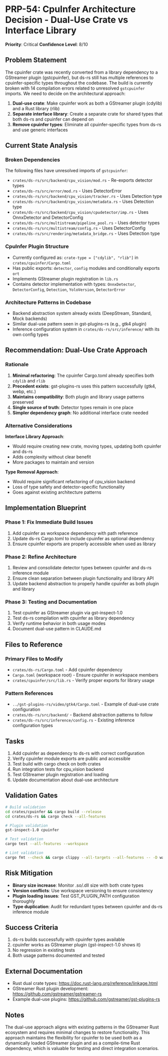 # PRP-54: CpuInfer Architecture Decision - Dual-Use Crate vs Interface Library

**Priority**: Critical
**Confidence Level**: 8/10

## Problem Statement

The cpuinfer crate was recently converted from a library dependency to a GStreamer plugin (gstcpuinfer), but ds-rs still has multiple references to cpuinfer-specific types throughout the codebase. The build is currently broken with 14 compilation errors related to unresolved `gstcpuinfer` imports. We need to decide on the architectural approach:

1. **Dual-use crate**: Make cpuinfer work as both a GStreamer plugin (cdylib) and a Rust library (rlib)
2. **Separate interface library**: Create a separate crate for shared types that both ds-rs and cpuinfer can depend on
3. **Remove cpuinfer types**: Eliminate all cpuinfer-specific types from ds-rs and use generic interfaces

## Current State Analysis

### Broken Dependencies
The following files have unresolved imports of `gstcpuinfer`:
- `crates/ds-rs/src/backend/cpu_vision/mod.rs` - Re-exports detector types
- `crates/ds-rs/src/error/mod.rs` - Uses DetectorError
- `crates/ds-rs/src/backend/cpu_vision/tracker.rs` - Uses Detection type
- `crates/ds-rs/src/backend/cpu_vision/metadata.rs` - Uses Detection type
- `crates/ds-rs/src/backend/cpu_vision/cpudetector/imp.rs` - Uses OnnxDetector and DetectorConfig
- `crates/ds-rs/src/multistream/pipeline_pool.rs` - Uses detector types
- `crates/ds-rs/src/multistream/config.rs` - Uses DetectorConfig
- `crates/ds-rs/src/rendering/metadata_bridge.rs` - Uses Detection type

### CpuInfer Plugin Structure
- Currently configured as: `crate-type = ["cdylib", "rlib"]` in `crates/cpuinfer/Cargo.toml`
- Has public exports: `detector`, `config` modules and conditionally exports `ort`
- Implements GStreamer plugin registration in `lib.rs`
- Contains detector implementation with types: `OnnxDetector`, `DetectorConfig`, `Detection`, `YoloVersion`, `DetectorError`

### Architecture Patterns in Codebase
- Backend abstraction system already exists (DeepStream, Standard, Mock backends)
- Similar dual-use pattern seen in gst-plugins-rs (e.g., gtk4 plugin)
- Inference configuration system in `crates/ds-rs/src/inference/` with its own config types

## Recommendation: Dual-Use Crate Approach

### Rationale
1. **Minimal refactoring**: The cpuinfer Cargo.toml already specifies both `cdylib` and `rlib`
2. **Precedent exists**: gst-plugins-rs uses this pattern successfully (gtk4, webp, etc.)
3. **Maintains compatibility**: Both plugin and library usage patterns preserved
4. **Single source of truth**: Detector types remain in one place
5. **Simpler dependency graph**: No additional interface crate needed

### Alternative Considerations

**Interface Library Approach**:
- Would require creating new crate, moving types, updating both cpuinfer and ds-rs
- Adds complexity without clear benefit
- More packages to maintain and version

**Type Removal Approach**:
- Would require significant refactoring of cpu_vision backend
- Loss of type safety and detector-specific functionality
- Goes against existing architecture patterns

## Implementation Blueprint

### Phase 1: Fix Immediate Build Issues
1. Add cpuinfer as workspace dependency with path reference
2. Update ds-rs Cargo.toml to include cpuinfer as optional dependency
3. Ensure cpuinfer exports are properly accessible when used as library

### Phase 2: Refine Architecture
1. Review and consolidate detector types between cpuinfer and ds-rs inference module
2. Ensure clean separation between plugin functionality and library API
3. Update backend abstraction to properly handle cpuinfer as both plugin and library

### Phase 3: Testing and Documentation
1. Test cpuinfer as GStreamer plugin via gst-inspect-1.0
2. Test ds-rs compilation with cpuinfer as library dependency
3. Verify runtime behavior in both usage modes
4. Document dual-use pattern in CLAUDE.md

## Files to Reference

### Primary Files to Modify
- `crates/ds-rs/Cargo.toml` - Add cpuinfer dependency
- `Cargo.toml` (workspace root) - Ensure cpuinfer in workspace members
- `crates/cpuinfer/src/lib.rs` - Verify proper exports for library usage

### Pattern References
- `../gst-plugins-rs/video/gtk4/Cargo.toml` - Example of dual-use crate configuration
- `crates/ds-rs/src/backend/` - Backend abstraction patterns to follow
- `crates/ds-rs/src/inference/config.rs` - Existing inference configuration types

## Tasks

1. Add cpuinfer as dependency to ds-rs with correct configuration
2. Verify cpuinfer module exports are public and accessible
3. Test build with cargo check on both crates
4. Run integration tests for cpu_vision backend
5. Test GStreamer plugin registration and loading
6. Update documentation about dual-use architecture

## Validation Gates

```bash
# Build validation
cd crates/cpuinfer && cargo build --release
cd crates/ds-rs && cargo check --all-features

# Plugin validation  
gst-inspect-1.0 cpuinfer

# Test validation
cargo test --all-features --workspace

# Lint validation
cargo fmt --check && cargo clippy --all-targets --all-features -- -D warnings
```

## Risk Mitigation

- **Binary size increase**: Monitor .so/.dll size with both crate types
- **Version conflicts**: Use workspace versioning to ensure consistency
- **Plugin loading issues**: Test GST_PLUGIN_PATH configuration thoroughly
- **Type duplication**: Audit for redundant types between cpuinfer and ds-rs inference module

## Success Criteria

1. ds-rs builds successfully with cpuinfer types available
2. cpuinfer works as GStreamer plugin (gst-inspect-1.0 shows it)
3. No regression in existing tests
4. Both usage patterns documented and tested

## External Documentation

- Rust dual crate types: https://doc.rust-lang.org/reference/linkage.html
- GStreamer Rust plugin development: https://github.com/gstreamer/gstreamer-rs
- Example dual-use plugins: https://github.com/gstreamer/gst-plugins-rs

## Notes

The dual-use approach aligns with existing patterns in the GStreamer Rust ecosystem and requires minimal changes to restore functionality. This approach maintains the flexibility for cpuinfer to be used both as a dynamically loaded GStreamer plugin and as a compile-time Rust dependency, which is valuable for testing and direct integration scenarios.